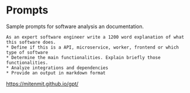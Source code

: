 # Prompts
Sample prompts for software analysis an documentation.

```
As an expert software engineer write a 1200 word explanation of what this software does. 
* Define if this is a API, microservice, worker, frontend or which type of software
* Determine the main functionalities. Explain briefly those functionalities. 
* Analyze integrations and dependencies
* Provide an output in markdown format
```

https://mitenmit.github.io/gpt/

